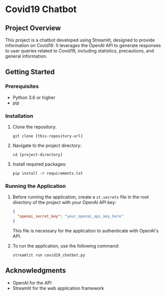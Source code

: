 
# Covid19 Chatbot

## Project Overview
This project is a chatbot developed using Streamlit, designed to provide information on Covid19. It leverages the OpenAI API to generate responses to user queries related to Covid19, including statistics, precautions, and general information.

## Getting Started

### Prerequisites
- Python 3.6 or higher
- pip

### Installation

1. Clone the repository:
   ```
   git clone [this-repository-url]
   ```
2. Navigate to the project directory:
   ```
   cd [project-directory]
   ```
3. Install required packages:
   ```
   pip install -r requirements.txt
   ```

### Running the Application

1. Before running the application, create a `st.secrets` file in the root directory of the project with your OpenAI API key:
   ```json
   {
     "openai_secret_key": "your_openai_api_key_here"
   }
   ```
   This file is necessary for the application to authenticate with OpenAI's API.

2. To run the application, use the following command:
   ```
   streamlit run covid19_chatbot.py
   ```

## Acknowledgments
- OpenAI for the API
- Streamlit for the web application framework
